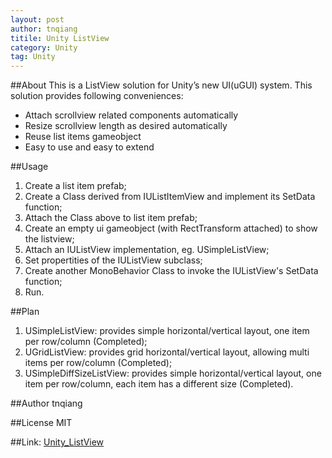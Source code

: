 ```yaml
---
layout: post
author: tnqiang
titile: Unity ListView
category: Unity
tag: Unity
---
```

##About
This is a ListView solution for Unity’s new UI(uGUI) system.
This solution provides following conveniences:

- Attach scrollview related components automatically
- Resize scrollview length as desired automatically
- Reuse list items gameobject
- Easy to use and easy to extend

##Usage

1. Create a list item prefab;
2. Create a Class derived from IUListItemView and implement its SetData function;
3. Attach the Class above to list item prefab;
4. Create an empty ui gameobject (with RectTransform attached) to show the listview;
5. Attach an IUListView implementation, eg. USimpleListView;
6. Set propertities of the IUListView subclass;
7. Create another MonoBehavior Class to invoke the IUListView's SetData function;
8. Run.

##Plan

1. USimpleListView: provides simple horizontal/vertical layout, one item per row/column (Completed);
2. UGridListView: provides grid horizontal/vertical layout, allowing multi items per row/column (Completed);
3. USimpleDiffSizeListView: provides simple horizontal/vertical layout, one item per row/column, each item has a different size (Completed).

##Author
tnqiang

##License
MIT

##Link:
[Unity_ListView](https://github.com/tnqiang/Unity_ListView)

<script async src="//pagead2.googlesyndication.com/pagead/js/adsbygoogle.js"></script>
<!-- TitleAds -->
<ins class="adsbygoogle"
     style="display:inline-block;width:728px;height:90px"
     data-ad-client="ca-pub-4576025583130785"
     data-ad-slot="1109364752"></ins>
<script>
(adsbygoogle = window.adsbygoogle || []).push({});
</script>
